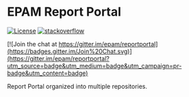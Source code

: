 # EPAM Report Portal
[![License](https://img.shields.io/badge/license-GPLv3-blue.svg)](http://www.gnu.org/licenses/gpl-3.0.html)
[![stackoverflow](https://img.shields.io/badge/reportportal-stackoverflow-orange.svg?style=flat)](http://stackoverflow.com/questions/tagged/reportportal)

[![Join the chat at https://gitter.im/epam/reportportal](https://badges.gitter.im/Join%20Chat.svg)](https://gitter.im/epam/reportportal?utm_source=badge&utm_medium=badge&utm_campaign=pr-badge&utm_content=badge)

Report Portal organized into multiple repositories.


